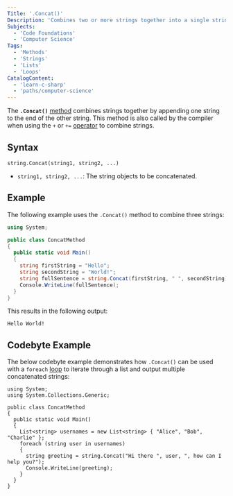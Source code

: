```yaml
---
Title: '.Concat()'
Description: 'Combines two or more strings together into a single string.'
Subjects:
  - 'Code Foundations'
  - 'Computer Science'
Tags:
  - 'Methods'
  - 'Strings'
  - 'Lists'
  - 'Loops'
CatalogContent:
  - 'learn-c-sharp'
  - 'paths/computer-science'
---
```


The **`.Concat()`** [method](https://www.codecademy.com/resources/docs/c-sharp/methods) combines strings together by appending one string to the end of the other string. This method is also called by the compiler when using the `+` or `+=` [operator](https://www.codecademy.com/resources/docs/c-sharp/operators) to combine strings.

## Syntax

```pseudo
string.Concat(string1, string2, ...)
```

- `string1, string2, ...`: The string objects to be concatenated.

## Example

The following example uses the `.Concat()` method to combine three strings:

```cs
using System;

public class ConcatMethod
{
  public static void Main()
  {
    string firstString = "Hello";
    string secondString = "World!";
    string fullSentence = string.Concat(firstString, " ", secondString);
    Console.WriteLine(fullSentence);
  }
}
```

This results in the following output:

```shell
Hello World!
```

## Codebyte Example

The below codebyte example demonstrates how `.Concat()` can be used with a `foreach` [loop](https://www.codecademy.com/resources/docs/c-sharp/loops) to iterate through a list and output multiple concatenated strings:

```codebyte/csharp
using System;
using System.Collections.Generic;

public class ConcatMethod
{
  public static void Main()
  {
    List<string> usernames = new List<string> { "Alice", "Bob", "Charlie" };
    foreach (string user in usernames)
    {
      string greeting = string.Concat("Hi there ", user, ", how can I help you?");
      Console.WriteLine(greeting);
    }
  }
}
```
